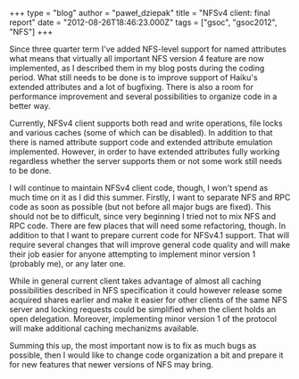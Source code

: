 +++
type = "blog"
author = "paweł_dziepak"
title = "NFSv4 client: final report"
date = "2012-08-26T18:46:23.000Z"
tags = ["gsoc", "gsoc2012", "NFS"]
+++

<p>Since three quarter term I've added NFS-level support for named attributes what means that virtually all important NFS version 4 feature are now implemented, as I described them in my blog posts during the coding period. What still needs to be done is to improve support of Haiku's extended attributes and a lot of bugfixing. There is also a room for performance improvement and several possibilities to organize code in a better way.</p>
<!--break-->
<p>Currently, NFSv4 client supports both read and write operations, file locks and various caches (some of which can be disabled). In addition to that there is named attribute support code and extended attribute emulation implemented. However, in order to have extended attributes fully working regardless whether the server supports them or not some work still needs to be done.</p>
<p>I will continue to maintain NFSv4 client code, though, I won't spend as much time on it as I did this summer. Firstly, I want to separate NFS and RPC code as soon as possible (but not before all major bugs are fixed). This should not be to difficult, since very beginning I tried not to mix NFS and RPC code. There are few places that will need some refactoring, though. In addition to that I want to prepare current code for NFSv4.1 support. That will require several changes that will improve general code quality and will make their job easier for anyone attempting to implement minor version 1 (probably me), or any later one.</p>
<p>While in general current client takes advantage of almost all caching possibilities described in NFS specification it could however release some acquired shares earlier and make it easier for other clients of the same NFS server and locking requests could be simplified when the client holds an open delegation. Moreover, implementing minor version 1 of the protocol will make additional caching mechanizms available.</p>
<p>Summing this up, the most important now is to fix as much bugs as possible, then I would like to change code organization a bit and prepare it for new features that newer versions of NFS may bring.</p>